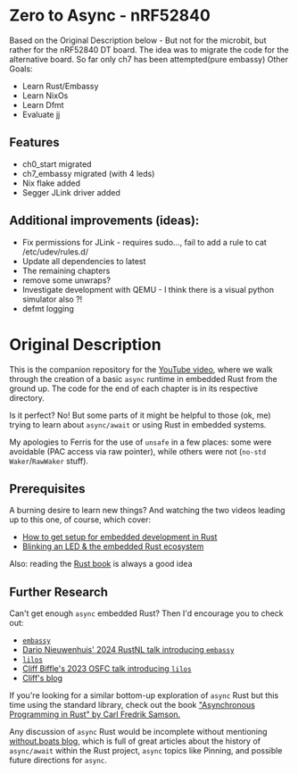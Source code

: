 # Zero to Async - nRF52840

Based on the Original Description below - But not for the microbit, but rather for the nRF52840 DT board.
The idea was to migrate the code for the alternative board.
So far only ch7 has been attempted(pure embassy)
Other Goals:
* Learn Rust/Embassy
* Learn NixOs
* Learn Dfmt
* Evaluate jj

## Features
* ch0_start migrated
* ch7_embassy migrated (with 4 leds)
* Nix flake added
* Segger JLink driver added


## Additional improvements (ideas):
* Fix permissions for JLink - requires sudo..., fail to add a rule to cat /etc/udev/rules.d/
* Update all dependencies to latest
* The remaining chapters
* remove some unwraps?
* Investigate development with QEMU - I think there is a visual python simulator also ?!
* defmt logging


# Original Description

This is the companion repository for the [YouTube video](https://youtu.be/wni5h5vIPhU), where we walk through
the creation of a basic `async` runtime in embedded Rust from the ground up.
The code for the end of each chapter is in its respective directory.

Is it perfect? No! But some parts of it might be helpful to those (ok, me)
trying to learn about `async/await` or using Rust in embedded systems.

My apologies to Ferris for the use of `unsafe` in a few places: some were
avoidable (PAC access via raw pointer), while others were not (`no-std`
`Waker`/`RawWaker` stuff).

## Prerequisites

A burning desire to learn new things? And watching the two videos leading up to
this one, of course, which cover:
- [How to get setup for embedded development in Rust](https://youtu.be/TOAynddiu5M)
- [Blinking an LED & the embedded Rust ecosystem](https://youtu.be/A9wvA_S6m7Y)

Also: reading the [Rust book](https://doc.rust-lang.org/book/) is always a good idea

## Further Research

Can't get enough `async` embedded Rust? Then I'd encourage you to check out:
- [`embassy`](https://embassy.dev/)
- [Dario Nieuwenhuis' 2024 RustNL talk introducing `embassy`](https://youtu.be/H7NtzyP9q8E)
- [`lilos`](https://github.com/cbiffle/lilos/)
- [Cliff Biffle's 2023 OSFC talk introducing `lilos`](https://www.osfc.io/2023/talks/turn-your-code-inside-out-programming-and-debugging-bare-metal-with-async-rust/)
- [Cliff's blog](https://cliffle.com/blog)

If you're looking for a similar bottom-up exploration of `async` Rust but this
time using the standard library, check out the book ["Asynchronous Programming
in Rust" by Carl Fredrik Samson.](https://www.packtpub.com/en-us/product/asynchronous-programming-in-rust-9781805128137)

Any discussion of `async` Rust would be incomplete without mentioning 
[without.boats blog](https://without.boats/blog/), which is full of great
articles about the history of `async/await` within the Rust project, `async`
topics like Pinning, and possible future directions for `async`.
